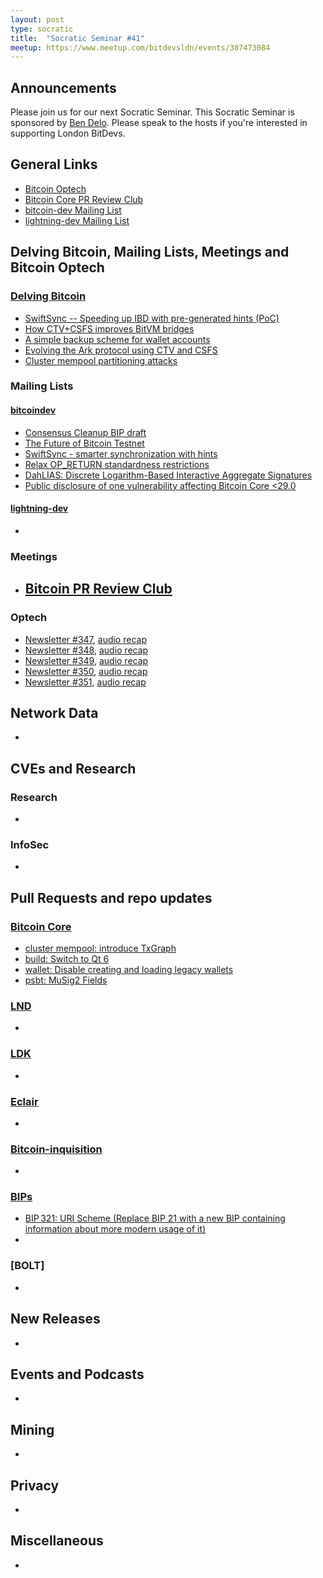 ```yaml
---
layout: post
type: socratic
title:  "Socratic Seminar #41"
meetup: https://www.meetup.com/bitdevsldn/events/307473084
---
```


## Announcements

Please join us for our next Socratic Seminar. This Socratic Seminar is sponsored by [Ben Delo](https://twitter.com/bendelo).
Please speak to the hosts if you're interested in supporting London BitDevs.

## General Links

* [Bitcoin Optech](https://bitcoinops.org)
* [Bitcoin Core PR Review Club](https://bitcoincore.reviews)
* [bitcoin-dev Mailing List](https://lists.linuxfoundation.org/pipermail/bitcoin-dev)
* [lightning-dev Mailing List](https://lists.linuxfoundation.org/pipermail/lightning-dev)

## Delving Bitcoin, Mailing Lists, Meetings and Bitcoin Optech
### [Delving Bitcoin](https://delvingbitcoin.org/)
- [SwiftSync -- Speeding up IBD with pre-generated hints (PoC)](https://delvingbitcoin.org/t/swiftsync-speeding-up-ibd-with-pre-generated-hints-poc/1562)
- [How CTV+CSFS improves BitVM bridges](https://delvingbitcoin.org/t/how-ctv-csfs-improves-bitvm-bridges/1591)
- [A simple backup scheme for wallet accounts](https://delvingbitcoin.org/t/a-simple-backup-scheme-for-wallet-accounts/1607)
- [Evolving the Ark protocol using CTV and CSFS](https://delvingbitcoin.org/t/evolving-the-ark-protocol-using-ctv-and-csfs/1602)
- [Cluster mempool partitioning attacks](https://delvingbitcoin.org/t/cluster-mempool-partitioning-attacks/1548/6)

### Mailing Lists
#### [bitcoindev](https://groups.google.com/g/bitcoindev)
- [Consensus Cleanup BIP draft](https://groups.google.com/g/bitcoindev/c/0tSvml90Qcw)
- [The Future of Bitcoin Testnet](https://groups.google.com/g/bitcoindev/c/9bL00vRj7OU)
- [SwiftSync - smarter synchronization with hints](https://groups.google.com/g/bitcoindev/c/FpSWUxItXQs)
- [Relax OP\_RETURN standardness restrictions](https://groups.google.com/g/bitcoindev/c/d6ZO7gXGYbQ)
- [DahLIAS: Discrete Logarithm-Based Interactive Aggregate Signatures](https://groups.google.com/g/bitcoindev/c/eothFkxAvK0)
- [Public disclosure of one vulnerability affecting Bitcoin Core <29.0](https://groups.google.com/g/bitcoindev/c/v2mwcWtgfxM)


#### [lightning-dev](https://lists.linuxfoundation.org/pipermail/lightning-dev)
-

### Meetings
- [Bitcoin PR Review Club](https://bitcoincore.reviews)
  -

### Optech
- [Newsletter #347](https://bitcoinops.org/en/newsletters/2025/03/28/), [audio recap](https://bitcoinops.org/en/podcast/2025/04/01/)
- [Newsletter #348](https://bitcoinops.org/en/newsletters/2025/04/04/), [audio recap](https://bitcoinops.org/en/podcast/2025/04/08/)
- [Newsletter #349](https://bitcoinops.org/en/newsletters/2025/04/11/), [audio recap](https://bitcoinops.org/en/podcast/2025/04/15/)
- [Newsletter #350](https://bitcoinops.org/en/newsletters/2025/04/18/), [audio recap](https://bitcoinops.org/en/podcast/2025/04/22/)
- [Newsletter #351](https://bitcoinops.org/en/newsletters/2025/04/25/), [audio recap](https://bitcoinops.org/en/podcast/2025/04/29/)

## Network Data
-

## CVEs and Research
### Research
-

### InfoSec
-

## Pull Requests and repo updates
### [Bitcoin Core](https://github.com/bitcoin/bitcoin)
<!--- Link to query merged PRs since YYYY-MM-DD sorted by descending activity: https://github.com/bitcoin/bitcoin/pulls?page=1&q=is%3Apr+is%3Aclosed+merged%3A%3EYYYY-MM-DD+sort%3Acomments-desc -->
- [cluster mempool: introduce TxGraph](https://github.com/bitcoin/bitcoin/pull/31363)
- [build: Switch to Qt 6](https://github.com/bitcoin/bitcoin/pull/30997)
- [wallet: Disable creating and loading legacy wallets](https://github.com/bitcoin/bitcoin/pull/31250)
- [psbt: MuSig2 Fields](https://github.com/bitcoin/bitcoin/pull/31247)


### [LND](https://github.com/lightningnetwork/lnd)
-

### [LDK](https://github.com/lightningdevkit/rust-lightning)
-

### [Eclair](https://github.com/ACINQ/eclair)
-

### [Bitcoin-inquisition](https://github.com/bitcoin-inquisition/bitcoin)
-

### [BIPs](https://github.com/bitcoin/bips)
- [BIP 321: URI Scheme (Replace BIP 21 with a new BIP containing information about more modern usage of it)](https://github.com/bitcoin/bips/pull/1555)
- 

### [BOLT]
-

## New Releases
-

## Events and Podcasts
-

## Mining
-

## Privacy
-

## Miscellaneous
-
